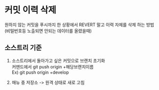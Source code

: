 # 커밋 이력 삭제

원하지 않는 커밋을 푸시까지 한 상황에서 REVERT 말고 이력 자체를 삭제 하는 방법
(비밀번호등 노출되면 안되는 데이터를 올렸을때)

## 소스트리 기준


1. 소스트리에서 돌아가고 싶은 커밋으로 브랜치 초기화  
커맨드에서 git push origin +해당브랜치이름  
Ex) git push origin +develop

2. 매뉴 중 저장소 -> 원격 상태로 새로 고침